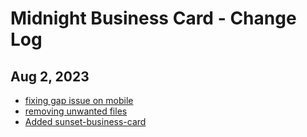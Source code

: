 # Midnight Business Card - Change Log

## Aug 2, 2023

- [fixing gap issue on mobile](https://github.com/fastn-community/sunset-business-card/commit/63ec30b2600e44e403be31028c83b6fee77d830c)
- [removing unwanted files](https://github.com/fastn-community/sunset-business-card/commit/3c397a6ad6efde0b3cb4a690c82aaa198d002451)
- [Added sunset-business-card](https://github.com/fastn-community/sunset-business-card/commit/21c62b20187b26b80e224a8508e7afe776a58573)
